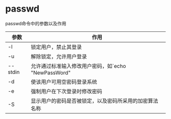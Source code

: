 # passwd

 passwd命令中的参数以及作用

| 参数    | 作用                                                   |
| ------- | ------------------------------------------------------ |
| -l      | 锁定用户，禁止其登录                                   |
| -u      | 解除锁定，允许用户登录                                 |
| --stdin | 允许通过标准输入修改用户密码，如`echo "NewPassWord" | passwd --stdin Username` |
| -d      | 使该用户可用空密码登录系统                             |
| -e      | 强制用户在下次登录时修改密码                           |
| -S      | 显示用户的密码是否被锁定，以及密码所采用的加密算法名称 |



